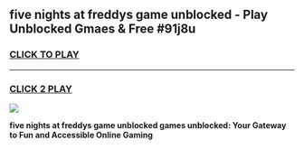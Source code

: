 
## five nights at freddys game unblocked - Play Unblocked Gmaes & Free #91j8u
<h3>
<a href="https://news.freeplayer.one?title=five_nights_at_freddys_game_unblocked&ref=24F">CLICK TO PLAY</a></h3>
<hr>

<h3>
<a href="https://news.freeplayer.one?title=five_nights_at_freddys_game_unblocked&ref=24F">CLICK 2 PLAY</a>
  
</h3>

<a href="https://news.freeplayer.one?title=five_nights_at_freddys_game_unblocked&ref=24F/"><img src="https://clearcache.store/games.png"></a>


**five nights at freddys game unblocked games unblocked: Your Gateway to Fun and Accessible Online Gaming**
